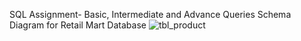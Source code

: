 SQL Assignment- Basic, Intermediate and Advance Queries 
Schema Diagram for Retail Mart Database
![tbl_product](https://github.com/user-attachments/assets/49850aab-06e9-47a3-97a9-f770f9ebc7ab)
